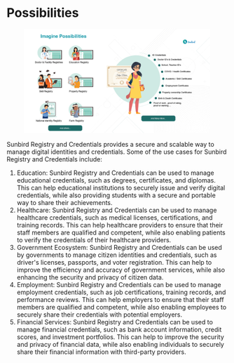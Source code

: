 # Possibilities

<figure><img src="../../../.gitbook/assets/Artboard 6.png" alt=""><figcaption></figcaption></figure>

Sunbird Registry and Credentials provides a secure and scalable way to manage digital identities and credentials. Some of the use cases for Sunbird Registry and Credentials include:

1. Education: Sunbird Registry and Credentials can be used to manage educational credentials, such as degrees, certificates, and diplomas. This can help educational institutions to securely issue and verify digital credentials, while also providing students with a secure and portable way to share their achievements.
2. Healthcare: Sunbird Registry and Credentials can be used to manage healthcare credentials, such as medical licenses, certifications, and training records. This can help healthcare providers to ensure that their staff members are qualified and competent, while also enabling patients to verify the credentials of their healthcare providers.
3. Government Ecosystem: Sunbird Registry and Credentials can be used by governments to manage citizen identities and credentials, such as driver's licenses, passports, and voter registration. This can help to improve the efficiency and accuracy of government services, while also enhancing the security and privacy of citizen data.
4. Employment: Sunbird Registry and Credentials can be used to manage employment credentials, such as job certifications, training records, and performance reviews. This can help employers to ensure that their staff members are qualified and competent, while also enabling employees to securely share their credentials with potential employers.
5. Financial Services: Sunbird Registry and Credentials can be used to manage financial credentials, such as bank account information, credit scores, and investment portfolios. This can help to improve the security and privacy of financial data, while also enabling individuals to securely share their financial information with third-party providers.
